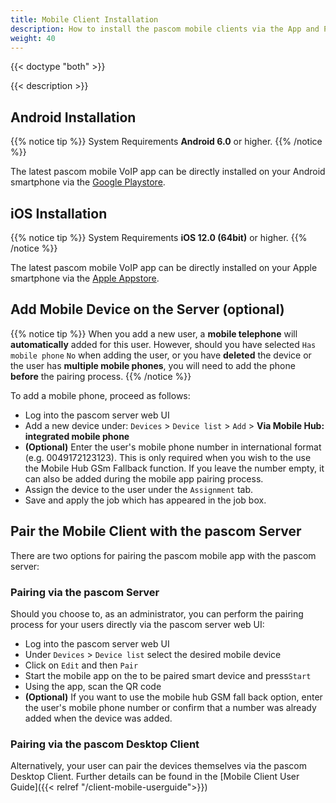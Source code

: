 ```yaml
---
title: Mobile Client Installation
description: How to install the pascom mobile clients via the App and Play Store and pair the app using the QR Code from the pascom Server.
weight: 40
---
```


{{< doctype "both" >}}

{{< description >}}

## Android Installation

{{% notice tip %}}
System Requirements **Android 6.0** or higher.
{{% /notice %}}

The latest pascom mobile VoIP app can be directly installed on your Android smartphone via the [Google Playstore](https://www.pascom.net/playstore).

## iOS Installation

{{% notice tip %}}
System Requirements **iOS 12.0 (64bit)** or higher.
{{% /notice %}}

The latest pascom mobile VoIP app can be directly installed on your Apple smartphone via the [Apple Appstore](https://www.pascom.net/appstore).

## Add Mobile Device on the Server (optional)

{{% notice tip %}}
When you add a new user, a **mobile telephone** will **automatically** added for this user. However, should you have selected `Has mobile phone` `No` when adding the user, or you have **deleted** the device or the user has **multiple mobile phones**, you will need to add the phone **before** the pairing process.
{{% /notice %}}

To add a mobile phone, proceed as follows:

 * Log into the pascom server web UI
 * Add a new device under: `Devices` > `Device list` > `Add` > **Via Mobile Hub: integrated mobile phone**
 * **(Optional)** Enter the user's mobile phone number in international format (e.g. 0049172123123). This is only required when you wish to the use the Mobile Hub GSm Fallback function. If you leave the number empty, it can also be added during the mobile app pairing process. 
 * Assign the device to the user under the `Assignment` tab.
 * Save and apply the job which has appeared in the job box.

## Pair the Mobile Client with the pascom Server

There are two options for pairing the pascom mobile app with the pascom server:

### Pairing via the pascom Server

Should you choose to, as an administrator, you can perform the pairing process for your users directly via the pascom server web UI:

 * Log into the pascom server web UI
 * Under `Devices` > `Device list` select the desired mobile device
 * Click on `Edit` and then `Pair`
 * Start the mobile app on the to be paired smart device and press`Start`
 * Using the app, scan the QR code
 * **(Optional)** If you want to use the mobile hub GSM fall back option, enter the user's mobile phone number or confirm that a number was already added when the device was added.


### Pairing via the pascom Desktop Client

Alternatively, your user can pair the devices themselves via the pascom Desktop Client. Further details can be found in the [Mobile Client User Guide]({{< relref "/client-mobile-userguide">}})

